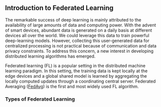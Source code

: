 ## Introduction to Federated Learning

The remarkable success of deep learning is mainly attributed to the availability of large amounts of data and computing power. With the advent of smart devices, abundant data is generated on a daily basis at different devices all over the world. We could leverage this data to train powerful deep-learning models. However, collecting this user-generated data for centralized processing is not practical because of communication and data privacy constraints. To address this concern, a new interest in developing distributed learning algorithms has emerged. 

Federated learning (FL) is a popular setting in the distributed machine learning paradigm. In this setting, the training data is kept locally at the edge devices and a global shared model is learned by aggregating the locally computed updates through a coordinating central server. Federated Averaging ([FedAvg](https://arxiv.org/pdf/1602.05629.pdf)) is the first and most widely used FL algorithm.

### Types of Federated Learning
